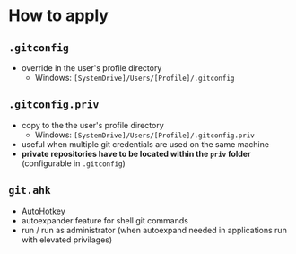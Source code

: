 # How to apply

## `.gitconfig`
* override in the user's profile directory
  * Windows: `[SystemDrive]/Users/[Profile]/.gitconfig`

## `.gitconfig.priv`

* copy to the the user's profile directory
  * Windows: `[SystemDrive]/Users/[Profile]/.gitconfig.priv`
* useful when multiple git credentials are used on the same machine
* **private repositories have to be located within the `priv` folder** (configurable in `.gitconfig`)

## `git.ahk`

* [AutoHotkey](https://www.autohotkey.com/)
* autoexpander feature for shell git commands
* run / run as administrator (when autoexpand needed in applications run with elevated privilages)





